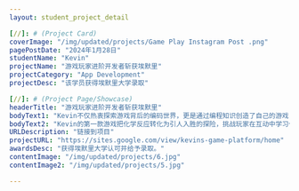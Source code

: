 ```yaml
---
layout: student_project_detail

[//]: # (Project Card)
coverImage: "/img/updated/projects/Game Play Instagram Post .png"
pagePostDate: "2024年1月28日"
studentName: "Kevin"
projectName: "游戏玩家进阶开发者斩获埃默里"
projectCategory: "App Development"
projectDesc: "该学员获得埃默里大学录取"

[//]: # (Project Page/Showcase)
headerTitle: "游戏玩家进阶开发者斩获埃默里"
bodyText1: "Kevin不仅热衷探索游戏背后的编码世界，更是通过编程知识创造了自己的游戏，并建立了一个庞大的游戏平台。这个平台不只是游戏的集合地，它还扩展了玩家的社交圈。"
bodyText2: "Kevin的第一款游戏把化学反应转化为引人入胜的探险，挑战玩家在互动中学习化合物的知识。他的第二款游戏则将玩家置于城市交通规划师的角色中，让他们设计出高效的交通流程。这些游戏不仅增加了学习的趣味性，还通过后续测试成绩的提升证明了其教育价值。"
URLDescription: "链接到项目"
projectURL: "https://sites.google.com/view/kevins-game-platform/home"
awardsDesc: "获得埃默里大学认可并给予录取。"
contentImage: "/img/updated/projects/6.jpg"
contentImage2: "/img/updated/projects/5.jpg"

---
```

